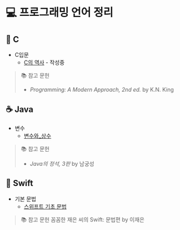 # 💻 프로그래밍 언어 정리

## 🧠 C
* C입문
  * [C의 역사](C/01_C입문/01-01_C의_역사.md) - 작성중

> 📚 참고 문헌  
> * *Programming: A Modern Approach, 2nd ed.* by K.N. King

## ☕ Java 
* 변수
  * [변수와_상수](Java/02_변수/02-01_변수와_상수.md)
> 📚 참고 문헌  
> * *Java의 정석,  3판* by 남궁성

## 🍎 Swift
* 기본 문법
  * [스위프트 기초 문법](Swift/기본문법/스위프트_기초_문법.md)
 
> 📚 참고 문헌
> 꼼꼼한 재은 씨의 Swift: 문법편 by 이재은
